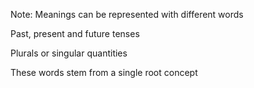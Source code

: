 <!-- .slide: data-background="content/images/050-040-stemming.gif" -->

Note:
Meanings can be represented with different words

Past, present and future tenses

Plurals or singular quantities

These words stem from a single root concept
